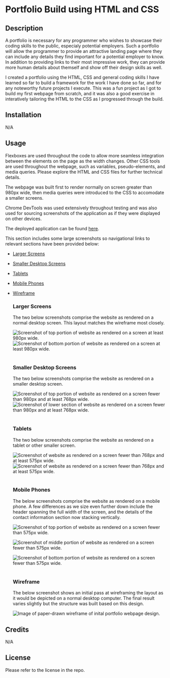 # Portfolio Build using HTML and CSS

## Description

A portfolio is necessary for any programmer who wishes to showcase their coding skills to the public, especialy potential employers. Such a portfolio will allow the programmer to provide an attractive landing page where they can include any details they find important for a potential employer to know. In addition to providing links to their most impressive work, they can provide more human details about themself and show off their design skills as well.

I created a portfolio using the HTML, CSS and general coding skills I have learned so far to build a framework for the work I have done so far, and for any noteworthy future projects I execute. This was a fun project as I got to build my first webpage from scratch, and it was also a good exercise in interatively tailoring the HTML to the CSS as I progressed through the build.

## Installation

N/A

## Usage
Flexboxes are used throughout the code to allow more seamless integration between the elements on the page as the width changes. Other CSS tools are used throughout the webpage, such as variables, pseudo-elements, and media queries. Please explore the HTML and CSS files for further technical details.

The webpage was built first to render normally on screen greater than 980px wide, then media queries were introduced to the CSS to accomodate a smaller screens.

Chrome DevTools was used extensively throughout testing and was also used for sourcing screenshots of the application as if they were displayed on other devices.

The deployed application can be found [here](https://amaragh.github.io/portfolio/).  
 
This section includes some large screenshots so navigational links to relevant sections have been provided below:

- [Larger Screens](#larger-screens)
- [Smaller Desktop Screens](#smaller-desktop-screens)
- [Tablets](#tablets)
- [Mobile Phones](#mobile-phones)
- [Wireframe](#wireframe)

  ### Larger Screens
  The two below screenshots comprise the website as rendered on a normal desktop screen. This layout matches the wireframe most closely.

  ![Screenshot of top portion of website as rendered on a screen at least 980px wide.](./assets/images/large-screen-render-1.png)
  ![Screenshot of bottom portion of website as rendered on a screen at least 980px wide.](./assets/images/large-screen-render-2.png)
<br/><br/>
  ### Smaller Desktop Screens
  The two below screenshots comprise the website as rendered on a smaller desktop screen.

  ![Screenshot of top portion of website as rendered on a screen fewer than 980px and at least 768px wide.](./assets/images/small-desktop-render-1.png)
  ![Screenshot of lower section of website as rendered on a screen fewer than 980px and at least 768px wide.](./assets/images/small-desktop-render-2.png)
<br/><br/>
  ### Tablets
  The two below screenshots comprise the website as rendered on a tablet or other smaller screen.
  
  ![Screenshot of website as rendered on a screen fewer than 768px and at least 575px wide.](./assets/images/tablet-render-1.png)
  ![Screenshot of website as rendered on a screen fewer than 768px and at least 575px wide.](./assets/images/tablet-render-2.png)
<br/><br/>
  ### Mobile Phones
  The below screenshots comprise the website as rendered on a mobile phone. A few differences as we size even further down include the header spanning the full width of the screen, and the details of the contact information section now stacking vertically.

  ![Screenshot of top portion of website as rendered on a screen fewer than 575px wide.](./assets/images/cell-phone-render-1.png)

  ![Screenshot of middle portion of website as rendered on a screen fewer than 575px wide.](./assets/images/cell-phone-render-2.png)

  ![Screenshot of bottom portion of website as rendered on a screen fewer than 575px wide.](./assets/images/cell-phone-render-3.png)
<br/><br/>
  ### Wireframe
  The below screenshot shows an initial pass at wireframing the layout as it would be depicted on a normal desktop computer. The final result varies slightly but the structure was built based on this design.

  ![Image of paper-drawn wireframe of inital portfolio webpage design.](./assets/images/portfolio-wireframe-1.jpg)

## Credits

N/A

## License

Please refer to the license in the repo.


